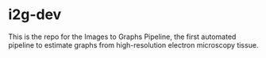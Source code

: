 # i2g-dev

This is the repo for the Images to Graphs Pipeline, the first automated pipeline to estimate graphs from high-resolution electron microscopy tissue.

